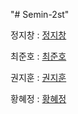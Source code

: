 "# Semin-2st" 

정지창 : <A HREF = "jichang.md"> 정지창 </A> 

최준호 : <A HREF = "choiJunHo.md"> 최준호 </A> 

권지훈 : <A HREF = "kwonJiHoon.md"> 권지훈 </A> 

황혜정 : <A HREF = "HwangHyeJung.md"> 황혜정 </A> 